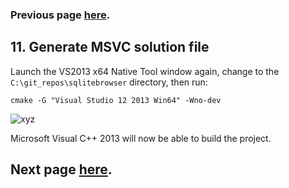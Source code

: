 ### Previous page [here](https://github.com/sqlitebrowser/sqlitebrowser/wiki/Win64-setup-—-Step-10-—-Clone-the-DB4S-Repository).

## 11. Generate MSVC solution file

Launch the VS2013 x64 Native Tool window again, change to the `C:\git_repos\sqlitebrowser` directory, then run:

    cmake -G "Visual Studio 12 2013 Win64" -Wno-dev

![xyz](https://github.com/sqlitebrowser/db4s-screenshots/raw/master/wiki/win64_install/11-run_cmake/082.png)

Microsoft Visual C++ 2013 will now be able to build the project.

## Next page [here](https://github.com/sqlitebrowser/sqlitebrowser/wiki/Win64-setup-—-Step-12-—-Compile-DB4S-using-MSVC).